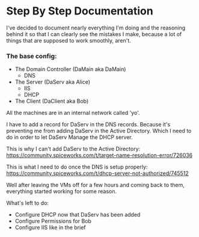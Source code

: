 # Step By Step Documentation

I've decided to document nearly everything I'm doing and the reasoning behind it so that I can clearly see the mistakes I make, because a lot of things that are supposed to work smoothly, aren't.

### **The base config**:

- The Domain Controller (DaMain aka DaMain)
  - DNS
- The Server (DaServ aka Alice)
  - IIS
  - DHCP
- The Client (DaClient aka Bob)

All the machines are in an internal network called 'yo'.

I have to add a record for DaServ in the DNS records.
Because it's preventing me from adding DaServ in the Active Directory. Which I need to do in order to let DaServ Manage the DHCP server.

This is why I can't add DaServ to the Active Directory:
https://community.spiceworks.com/t/target-name-resolution-error/726036

This is what I need to do once the DNS is setup properly:
https://community.spiceworks.com/t/dhcp-server-not-authorized/745512

Well after leaving the VMs off for a few hours and coming back to them, everything started working for some reason.

What's left to do:
- Configure DHCP now that DaServ has been added
- Configure Permissions for Bob
- Configure IIS like in the brief


